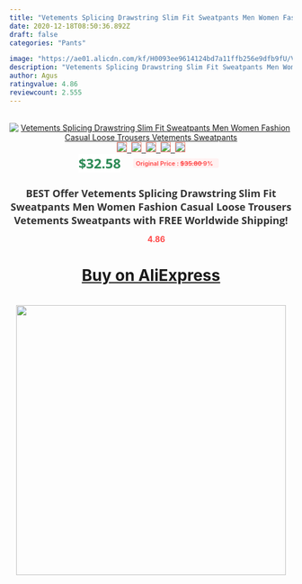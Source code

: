 ```yaml
---
title: "Vetements Splicing Drawstring Slim Fit Sweatpants Men Women Fashion Casual Loose Trousers Vetements Sweatpants"
date: 2020-12-18T08:50:36.892Z
draft: false
categories: "Pants"

image: "https://ae01.alicdn.com/kf/H0093ee9614124bd7a11ffb256e9dfb9fU/Vetements-Splicing-Drawstring-Slim-Fit-Sweatpants-Men-Women-Fashion-Casual-Loose-Trousers-Vetements-Sweatpants.jpg"
description: "Vetements Splicing Drawstring Slim Fit Sweatpants Men Women Fashion Casual Loose Trousers Vetements Sweatpants"
author: Agus
ratingvalue: 4.86
reviewcount: 2.555
---
```

<br>
<div style="text-align: center;">
<a href="https://s.click.aliexpress.com/e/_AKb2j7" target="_blank" rel="nofollow noopener noreferrer"><img alt="Vetements Splicing Drawstring Slim Fit Sweatpants Men Women Fashion Casual Loose Trousers Vetements Sweatpants" class="magnifier-image" src="https://ae01.alicdn.com/kf/H0093ee9614124bd7a11ffb256e9dfb9fU/Vetements-Splicing-Drawstring-Slim-Fit-Sweatpants-Men-Women-Fashion-Casual-Loose-Trousers-Vetements-Sweatpants.jpg_640x640.jpg">
<br>
<img style="border:1px solid salmon" src="https://ae01.alicdn.com/kf/H0093ee9614124bd7a11ffb256e9dfb9fU/Vetements-Splicing-Drawstring-Slim-Fit-Sweatpants-Men-Women-Fashion-Casual-Loose-Trousers-Vetements-Sweatpants.jpg_120x120.jpg">&nbsp;&nbsp;<img style="border:1px solid salmon" src="https://ae01.alicdn.com/kf/Ha9dfaaf63488453e817fbb58d633bbd0Z/Vetements-Splicing-Drawstring-Slim-Fit-Sweatpants-Men-Women-Fashion-Casual-Loose-Trousers-Vetements-Sweatpants.jpg_120x120.jpg">&nbsp;&nbsp;<img style="border:1px solid salmon" src="https://ae01.alicdn.com/kf/Hb89764fafa894af59bb9a5b9ce809a115/Vetements-Splicing-Drawstring-Slim-Fit-Sweatpants-Men-Women-Fashion-Casual-Loose-Trousers-Vetements-Sweatpants.jpg_120x120.jpg">&nbsp;&nbsp;<img style="border:1px solid salmon" src="https://ae01.alicdn.com/kf/H2077f1788e504bcf9ef4b5b80a82e694V/Vetements-Splicing-Drawstring-Slim-Fit-Sweatpants-Men-Women-Fashion-Casual-Loose-Trousers-Vetements-Sweatpants.jpg_120x120.jpg">&nbsp;&nbsp;<img style="border:1px solid salmon" src="https://ae01.alicdn.com/kf/H043031facbb94ea68c8cf0c6d542ddd5d/Vetements-Splicing-Drawstring-Slim-Fit-Sweatpants-Men-Women-Fashion-Casual-Loose-Trousers-Vetements-Sweatpants.jpg_120x120.jpg"></a></div><br0>
<div style="text-align: center;"><span style="background-color: white; border: 0px; box-sizing: border-box; color: seagreen; display: inline-block; font-family: &quot;open sans&quot; , &quot;arial&quot; , &quot;helvetica&quot; , sans-serif , &quot;heiti&quot;; font-size: 24px; font-stretch: inherit; font-weight: 700; line-height: inherit; margin: 0px 10px 0px 0px; padding: 0px; vertical-align: middle;">$32.58 </span>
<span style="background: rgb(255 , 241 , 241); border-radius: 3px; border: 0px; box-sizing: border-box; color: #ff4747; display: inline-block; font-family: inherit; font-size: 12px; font-stretch: inherit; font-style: inherit; font-variant: inherit; font-weight: 600; line-height: inherit; margin: 0px; padding: 2px 5px; transform: scale(0.9); vertical-align: middle;">Original Price : <b style="text-decoration: line-through;">$35.80 </b> 9%&nbsp;&nbsp;</span></div>
<h1 style="color: #333333; display: inline-block; font-family: &quot;open sans&quot; , &quot;arial&quot; , &quot;helvetica&quot; , sans-serif , &quot;heiti&quot;; font-size: 18px; font-stretch: inherit; font-weight: 700; text-align: center;">BEST Offer Vetements Splicing Drawstring Slim Fit Sweatpants Men Women Fashion Casual Loose Trousers Vetements Sweatpants with FREE Worldwide Shipping!</h1>
<div style="color: #ff4747; text-align: center;">
<img src="https://4.bp.blogspot.com/-M0ZcTcb-5uY/XleCXlxnR4I/AAAAAAAAAEc/OrjgMkXV1oMQFaCRZj5HQwOCBcu3w1FegCPcBGAYYCw/s1600/star.png" style="height: 15px;">&nbsp;<b>4.86</b></div>
<div class="button_cont" align="center"><a class="buynow_a" href="https://s.click.aliexpress.com/e/_AKb2j7" target="_blank" rel="nofollow noopener noreferrer"><H1>Buy on AliExpress</H1></a></div><br>
<div class="separator" style="clear: both; text-align: center;">
<img src="https://lh3.googleusercontent.com/-pTy5HemUv9M/XlePHvY0dAI/AAAAAAAAAE4/0nX5iRUoIWY8eMW9Dpxeirr157OZliDIgCLcBGAsYHQ/s1600/badge.gif" width="480">
</div>
